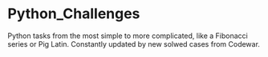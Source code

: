 # Python_Challenges
Python tasks from the most simple to more complicated, like a Fibonacci series or Pig Latin.
Constantly updated by new solwed cases from Codewar.
